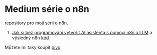 # Medium série o n8n

repository pro moji sérii o n8n.

1. [Jak si bez programování vytvořit AI asistenta s pomocí n8n a LLM](https://medium.com/@mirecekd/jak-si-vytvorit-ai-asistenta-s-pomoci-n8n-a-llm-4ca90801ffcf)
a výsledný n8n [kód](https://raw.githubusercontent.com/mirecekd/n8n-medium/refs/heads/main/2025-04-16.json)





Můžete mi taky koupit [pivo](buymeacoffee.com/mirecekdg)
